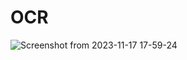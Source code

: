 # OCR
![Screenshot from 2023-11-17 17-59-24](https://github.com/Anudeep02/OCR/assets/74246826/40f2a86f-ab9b-4d3e-8bf9-92f8895338d5)
